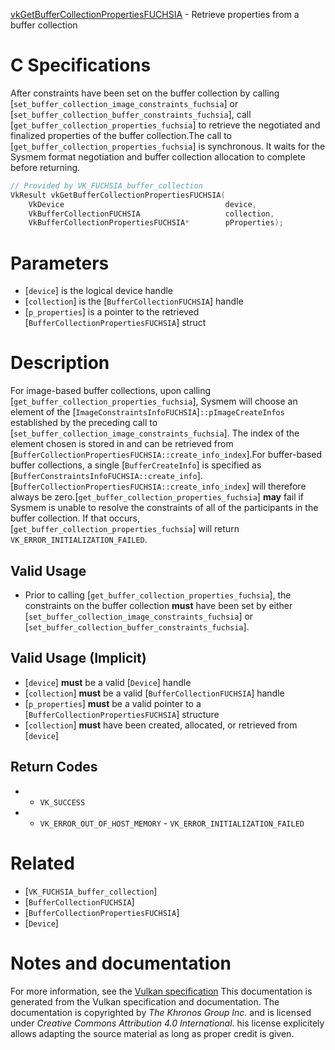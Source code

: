 [vkGetBufferCollectionPropertiesFUCHSIA](https://www.khronos.org/registry/vulkan/specs/1.3-extensions/man/html/vkGetBufferCollectionPropertiesFUCHSIA.html) - Retrieve properties from a buffer collection

# C Specifications
After constraints have been set on the buffer collection by calling
[`set_buffer_collection_image_constraints_fuchsia`] or
[`set_buffer_collection_buffer_constraints_fuchsia`], call
[`get_buffer_collection_properties_fuchsia`] to retrieve the negotiated and
finalized properties of the buffer collection.The call to [`get_buffer_collection_properties_fuchsia`] is synchronous.
It waits for the Sysmem format negotiation and buffer collection allocation
to complete before returning.
```c
// Provided by VK_FUCHSIA_buffer_collection
VkResult vkGetBufferCollectionPropertiesFUCHSIA(
    VkDevice                                    device,
    VkBufferCollectionFUCHSIA                   collection,
    VkBufferCollectionPropertiesFUCHSIA*        pProperties);
```

# Parameters
- [`device`] is the logical device handle
- [`collection`] is the [`BufferCollectionFUCHSIA`] handle
- [`p_properties`] is a pointer to the retrieved [`BufferCollectionPropertiesFUCHSIA`] struct

# Description
For image-based buffer collections, upon calling
[`get_buffer_collection_properties_fuchsia`], Sysmem will choose an element
of the [`ImageConstraintsInfoFUCHSIA`]`::pImageCreateInfos`
established by the preceding call to
[`set_buffer_collection_image_constraints_fuchsia`].
The index of the element chosen is stored in and can be retrieved from
[`BufferCollectionPropertiesFUCHSIA::create_info_index`].For buffer-based buffer collections, a single [`BufferCreateInfo`] is
specified as [`BufferConstraintsInfoFUCHSIA::create_info`].
[`BufferCollectionPropertiesFUCHSIA::create_info_index`] will
therefore always be zero.[`get_buffer_collection_properties_fuchsia`] **may**  fail if Sysmem is unable
to resolve the constraints of all of the participants in the buffer
collection.
If that occurs, [`get_buffer_collection_properties_fuchsia`] will return
`VK_ERROR_INITIALIZATION_FAILED`.
## Valid Usage
-    Prior to calling [`get_buffer_collection_properties_fuchsia`], the constraints on the buffer collection  **must**  have been set by either [`set_buffer_collection_image_constraints_fuchsia`] or [`set_buffer_collection_buffer_constraints_fuchsia`].

## Valid Usage (Implicit)
-  [`device`] **must**  be a valid [`Device`] handle
-  [`collection`] **must**  be a valid [`BufferCollectionFUCHSIA`] handle
-  [`p_properties`] **must**  be a valid pointer to a [`BufferCollectionPropertiesFUCHSIA`] structure
-  [`collection`] **must**  have been created, allocated, or retrieved from [`device`]

## Return Codes
*   - `VK_SUCCESS` 
*   - `VK_ERROR_OUT_OF_HOST_MEMORY`  - `VK_ERROR_INITIALIZATION_FAILED`

# Related
- [`VK_FUCHSIA_buffer_collection`]
- [`BufferCollectionFUCHSIA`]
- [`BufferCollectionPropertiesFUCHSIA`]
- [`Device`]

# Notes and documentation
For more information, see the [Vulkan specification](https://www.khronos.org/registry/vulkan/specs/1.3-extensions/html/vkspec.html)
This documentation is generated from the Vulkan specification and documentation.
The documentation is copyrighted by *The Khronos Group Inc.* and is licensed under *Creative Commons Attribution 4.0 International*.
his license explicitely allows adapting the source material as long as proper credit is given.
        
